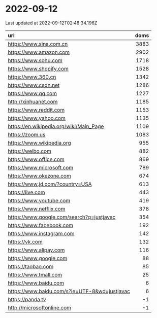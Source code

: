 # 2022-09-12

<!-- BEGIN -->
Last updated at 2022-09-12T02:48:34.196Z

url | doms
:- | -:
https://www.sina.com.cn | 3883
https://www.amazon.com | 2902
https://www.sohu.com | 1718
https://www.shopify.com | 1528
https://www.360.cn | 1342
https://www.csdn.net | 1286
https://www.qq.com | 1227
http://xinhuanet.com | 1185
https://www.reddit.com | 1153
https://www.yahoo.com | 1135
https://en.wikipedia.org/wiki/Main_Page | 1109
https://zoom.us | 1083
https://www.wikipedia.org | 955
https://weibo.com | 882
https://www.office.com | 869
https://www.microsoft.com | 789
https://www.okezone.com | 674
https://www.jd.com/?country=USA | 613
https://live.com | 443
https://www.youtube.com | 419
https://www.netflix.com | 378
https://www.google.com/search?q=justjavac | 354
https://www.facebook.com | 192
https://www.instagram.com | 142
https://vk.com | 132
https://www.alipay.com | 116
https://www.google.com | 88
https://taobao.com | 85
https://www.tmall.com | 25
https://www.baidu.com | 6
https://www.baidu.com/s?ie=UTF-8&wd=justjavac | 6
https://panda.tv | -1
http://microsoftonline.com | -1
<!-- END -->
